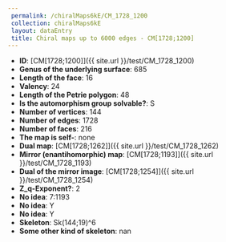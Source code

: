 ```yaml
--- 
 permalink: /chiralMaps6kE/CM_1728_1200 
 collection: chiralMaps6kE
 layout: dataEntry
 title: Chiral maps up to 6000 edges - CM[1728;1200]
---
```


- **ID**: [CM[1728;1200]]({{ site.url }}/test/CM_1728_1200)
- **Genus of the underlying surface**: 685
- **Length of the face**: 16
- **Valency**: 24
- **Length of the Petrie polygon**: 48
- **Is the automorphism group solvable?**: S
- **Number of vertices**: 144
- **Number of edges**: 1728
- **Number of faces**: 216
- **The map is self-**: none
- **Dual map**: [CM[1728;1262]]({{ site.url }}/test/CM_1728_1262)
- **Mirror (enantihomorphic) map**: [CM[1728;1193]]({{ site.url }}/test/CM_1728_1193)
- **Dual of the mirror image**: [CM[1728;1254]]({{ site.url }}/test/CM_1728_1254)
- **Z_q-Exponent?**: 2
- **No idea**:  7:1193
- **No idea**: Y
- **No idea**: Y
- **Skeleton**: Sk(144;19)^6
- **Some other kind of skeleton**: nan
